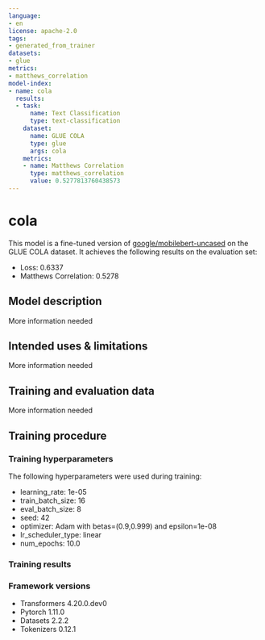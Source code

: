 ```yaml
---
language:
- en
license: apache-2.0
tags:
- generated_from_trainer
datasets:
- glue
metrics:
- matthews_correlation
model-index:
- name: cola
  results:
  - task:
      name: Text Classification
      type: text-classification
    dataset:
      name: GLUE COLA
      type: glue
      args: cola
    metrics:
    - name: Matthews Correlation
      type: matthews_correlation
      value: 0.5277813760438573
---
```


<!-- This model card has been generated automatically according to the information the Trainer had access to. You
should probably proofread and complete it, then remove this comment. -->

# cola

This model is a fine-tuned version of [google/mobilebert-uncased](https://huggingface.co/google/mobilebert-uncased) on the GLUE COLA dataset.
It achieves the following results on the evaluation set:
- Loss: 0.6337
- Matthews Correlation: 0.5278

## Model description

More information needed

## Intended uses & limitations

More information needed

## Training and evaluation data

More information needed

## Training procedure

### Training hyperparameters

The following hyperparameters were used during training:
- learning_rate: 1e-05
- train_batch_size: 16
- eval_batch_size: 8
- seed: 42
- optimizer: Adam with betas=(0.9,0.999) and epsilon=1e-08
- lr_scheduler_type: linear
- num_epochs: 10.0

### Training results



### Framework versions

- Transformers 4.20.0.dev0
- Pytorch 1.11.0
- Datasets 2.2.2
- Tokenizers 0.12.1
